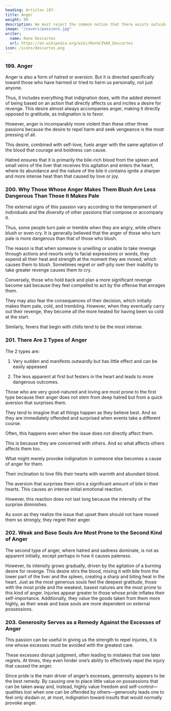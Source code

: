 ```yaml
---
heading: Articles 197-
title: Anger
weight: 90
description: We must reject the common notion that there exists outside of us a Fortune which causes things to happen according to its pleasure
image: "/covers/passions.jpg"
writer:
  name: Rene Descartes
  url: https://en.wikipedia.org/wiki/Ren%C3%A9_Descartes
icon: /icons/descartes.png
---
```




### 199. Anger

Anger is also a form of hatred or aversion. But it is directed specifically toward those who have harmed or tried to harm us personally, not just anyone.

Thus, it includes everything that indignation does, with the added element of being based on an action that directly affects us and incites a desire for revenge. This desire almost always accompanies anger, making it directly opposed to gratitude, as indignation is to favor.

However, anger is incomparably more violent than these other three passions because the desire to repel harm and seek vengeance is the most pressing of all. 

This desire, combined with self-love, fuels anger with the same agitation of the blood that courage and boldness can cause. 

Hatred ensures that it is primarily the bile-rich blood from the spleen and small veins of the liver that receives this agitation and enters the heart, where its abundance and the nature of the bile it contains ignite a sharper and more intense heat than that caused by love or joy.  


### 200. Why Those Whose Anger Makes Them Blush Are Less Dangerous Than Those It Makes Pale

The external signs of this passion vary according to the temperament of individuals and the diversity of other passions that compose or accompany it. 

Thus, some people turn pale or tremble when they are angry, while others blush or even cry. It is generally believed that the anger of those who turn pale is more dangerous than that of those who blush.

The reason is that when someone is unwilling or unable to take revenge through actions and resorts only to facial expressions or words, they expend all their heat and strength at the moment they are moved, which causes them to blush. Sometimes regret or self-pity over their inability to take greater revenge causes them to cry. 

Conversely, those who hold back and plan a more significant revenge become sad because they feel compelled to act by the offense that enrages them. 

They may also fear the consequences of their decision, which initially makes them pale, cold, and trembling. However, when they eventually carry out their revenge, they become all the more heated for having been so cold at the start. 

Similarly, fevers that begin with chills tend to be the most intense.  


### 201. There Are 2 Types of Anger

The 2 types are:

1. Very sudden and manifests outwardly but has little effect and can be easily appeased

2. The less apparent at first but festers in the heart and leads to more dangerous outcomes. 

<!-- The most good-natured people are most prone to the first type -->

Those who are very good-natured and loving are most prone to the first type because their anger does not stem from deep hatred but from a quick aversion that surprises them.

They tend to imagine that all things happen as they believe best. And so they are immediately offended and surprised when events take a different course.

Often, this happens even when the issue does not directly affect them.

This is because they are concerned with others. And so what affects others affects them too.

<!-- Their affection for those they love makes them take an interest in others as if it were their own concern.  -->

What might merely provoke indignation in someone else becomes a cause of anger for them.  

Their inclination to love fills their hearts with warmth and abundant blood.

The aversion that surprises them stirs a significant amount of bile in their hearts. This causes an intense initial emotional reaction. 

However, this reaction does not last long because the intensity of the surprise diminishes.

As soon as they realize the issue that upset them should not have moved them so strongly, they regret their anger.



### 202. Weak and Base Souls Are Most Prone to the Second Kind of Anger

The second type of anger, where hatred and sadness dominate, is not as apparent initially, except perhaps in how it causes paleness.

However, its intensity grows gradually, driven by the agitation of a burning desire for revenge. This desire stirs the blood, mixing it with bile from the lower part of the liver and the spleen, creating a sharp and biting heat in the heart. Just as the most generous souls feel the deepest gratitude, those with the most pride and the weakest, basest natures are the most prone to this kind of anger. Injuries appear greater to those whose pride inflates their self-importance. Additionally, they value the goods taken from them more highly, as their weak and base souls are more dependent on external possessions.  


### 203. Generosity Serves as a Remedy Against the Excesses of Anger

This passion can be useful in giving us the strength to repel injuries, it is one whose excesses must be avoided with the greatest care. 

These excesses disrupt judgment, often leading to mistakes that one later regrets. At times, they even hinder one’s ability to effectively repel the injury that caused the anger.

Since pride is the main driver of anger’s excesses, generosity appears to be the best remedy. By causing one to place little value on possessions that can be taken away and, instead, highly value freedom and self-control—qualities lost when one can be offended by others—generosity leads one to feel only disdain or, at most, indignation toward insults that would normally provoke anger.  
